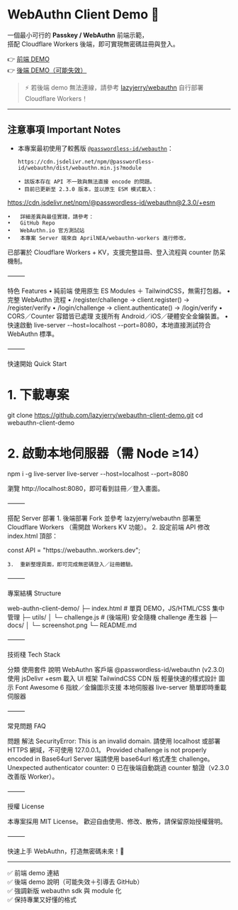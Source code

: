 # WebAuthn Client Demo 🔑

一個最小可行的 **Passkey / WebAuthn** 前端示範，  
搭配 Cloudflare Workers 後端，即可實現無密碼註冊與登入。

👉 [前端 DEMO](https://webauthn-client-demo.pages.dev/)  
👉 [後端 DEMO（可能失效）](https://webauthn.crazyjerry.workers.dev)

> ⚡ 若後端 demo 無法連線，請參考 [lazyjerry/webauthn](https://github.com/lazyjerry/webauthn) 自行部署 Cloudflare Workers！

---

## 注意事項 Important Notes

- 本專案最初使用了較舊版 [`@passwordless-id/webauthn`](https://github.com/passwordless-id/webauthn)：

  ```text
  https://cdn.jsdelivr.net/npm/@passwordless-id/webauthn/dist/webauthn.min.js?module

  •	該版本存在 API 不一致與無法直接 encode 的問題。
  •	目前已更新至 2.3.0 版本，並以原生 ESM 模式載入：
  ```

https://cdn.jsdelivr.net/npm/@passwordless-id/webauthn@2.3.0/+esm

    •	詳細差異與最佳實踐，請參考：
    •	GitHub Repo
    •	WebAuthn.io 官方測試站
    •	本專案 Server 端來自 AprilNEA/webauthn-workers 進行修改，

已部署於 Cloudflare Workers + KV，支援完整註冊、登入流程與 counter 防呆機制。

⸻

特色 Features
• 純前端
使用原生 ES Modules ＋ TailwindCSS，無需打包器。
• 完整 WebAuthn 流程
• /register/challenge → client.register() → /register/verify
• /login/challenge → client.authenticate() → /login/verify
• CORS／Counter 容錯皆已處理
支援所有 Android／iOS／硬體安全金鑰裝置。
• 快速啟動
live-server --host=localhost --port=8080，本地直接測試符合 WebAuthn 標準。

⸻

快速開始 Quick Start

# 1. 下載專案

git clone https://github.com/lazyjerry/webauthn-client-demo.git
cd webauthn-client-demo

# 2. 啟動本地伺服器（需 Node ≥14）

npm i -g live-server
live-server --host=localhost --port=8080

瀏覽 http://localhost:8080，即可看到註冊／登入畫面。

⸻

搭配 Server 部署 1. 後端部署
Fork 並參考 lazyjerry/webauthn 部署至 Cloudflare Workers
（需開啟 Workers KV 功能）。 2. 設定前端 API
修改 index.html 頂部：

const API = "https://webauthn.<your-subdomain>.workers.dev";

    3.	重新整理頁面，即可完成無密碼登入／註冊體驗。

⸻

專案結構 Structure

web-authn-client-demo/
├─ index.html # 單頁 DEMO，JS/HTML/CSS 集中管理
├─ utils/
│ └─ challenge.js # (後端用) 安全隨機 challenge 產生器
├─ docs/
│ └─ screenshot.png
└─ README.md

⸻

技術棧 Tech Stack

分類 使用套件 說明
WebAuthn 客戶端 @passwordless-id/webauthn (v2.3.0) 使用 jsDelivr +esm 載入
UI 框架 TailwindCSS CDN 版 輕量快速的樣式設計
圖示 Font Awesome 6 指紋／金鑰圖示支援
本地伺服器 live-server 簡單即時重載伺服器

⸻

常見問題 FAQ

問題 解法
SecurityError: This is an invalid domain. 請使用 localhost 或部署 HTTPS 網域，不可使用 127.0.0.1。
Provided challenge is not properly encoded in Base64url Server 端請使用 base64url 格式產生 challenge。
Unexpected authenticator counter: 0 已在後端自動跳過 counter 驗證（v2.3.0 改善版 Worker）。

⸻

授權 License

本專案採用 MIT License。
歡迎自由使用、修改、散佈，請保留原始授權聲明。

⸻

快速上手 WebAuthn，打造無密碼未來！🚀

---

✅ 前端 demo 連結  
✅ 後端 demo 說明（可能失效＋引導去 GitHub）  
✅ 強調新版 webauthn sdk 與 module 化  
✅ 保持專業又好懂的格式
